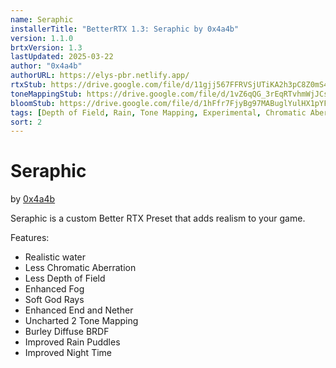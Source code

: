 ```yaml
---
name: Seraphic
installerTitle: "BetterRTX 1.3: Seraphic by 0x4a4b"
version: 1.1.0
brtxVersion: 1.3
lastUpdated: 2025-03-22
author: "0x4a4b"
authorURL: https://elys-pbr.netlify.app/
rtxStub: https://drive.google.com/file/d/11gjj567FFRVSjUTiKA2h3pC8Z0mS4oTU/view?usp=sharing
toneMappingStub: https://drive.google.com/file/d/1vZ6qQG_3rEqRTvhmWjJCsJ-aTnQpaSko/view?usp=sharing
bloomStub: https://drive.google.com/file/d/1hFfr7FjyBg97MABuglYulHX1pYFVMlrF/view?usp=sharing
tags: [Depth of Field, Rain, Tone Mapping, Experimental, Chromatic Aberration, Water, Shadows, Realistic]
sort: 2
---
```


# Seraphic
by [0x4a4b](https://elys-pbr.netlify.app/)

<p className="lead">Seraphic is a custom Better RTX Preset that adds realism to your game.</p>

Features:
- Realistic water
- Less Chromatic Aberration
- Less Depth of Field
- Enhanced Fog
- Soft God Rays
- Enhanced End and Nether
- Uncharted 2 Tone Mapping
- Burley Diffuse BRDF
- Improved Rain Puddles
- Improved Night Time
